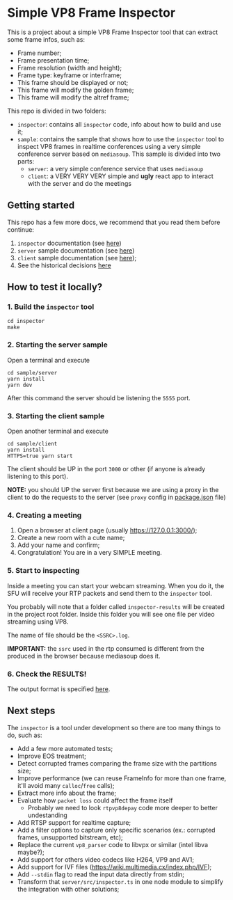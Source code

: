 # Simple VP8 Frame Inspector 

This is a project about a simple VP8 Frame Inspector tool that can extract some frame infos, such as:

- Frame number;
- Frame presentation time;
- Frame resolution (width and height);
- Frame type: keyframe or interframe;
- This frame should be displayed or not;
- This frame will modify the golden frame;
- This frame will modify the altref frame;


This repo is divided in two folders:

- `inspector`: contains all `inspector` code, info about how to build and use it;
- `sample`: contains the sample that shows how to use the `inspector` tool to inspect VP8 frames in realtime conferences using a very simple conference server based on `mediasoup`. This sample is divided into two parts:
  - `server`: a very simple conference service that uses `mediasoup`
  - `client`: a VERY VERY VERY simple and **ugly** react app to interact with the server and do the meetings

## Getting started

This repo has a few more docs, we recommend that you read them before continue:

1. `inspector` documentation (see [here](inspector/README.md))
2. `server` sample documentation (see [here](sample/server/README.md))
3. `client` sample documentation (see [here](sample/client/README.md));
4. See the historical decisions [here](HISTORY.md)

## How to test it locally?

### 1. Build the `inspector` tool

```shell
cd inspector
make
```

### 2. Starting the server sample

Open a terminal and execute

```shell
cd sample/server
yarn install
yarn dev
```

After this command the server should be listening the `5555` port.

### 3. Starting the client sample

Open another terminal and execute

```shell
cd sample/client
yarn install
HTTPS=true yarn start
```

The client should be UP in the port `3000` or other (if anyone is already listening to this port).

**NOTE:** you should UP the server first because we are using a proxy in the client to do the requests to the server (see `proxy` config in [package.json](sample/client/package.json) file)

### 4. Creating a meeting

1. Open a browser at client page (usually https://127.0.0.1:3000/);
2. Create a new room with a cute name;
3. Add your name and confirm;
4. Congratulation! You are in a very SIMPLE meeting.


### 5. Start to inspecting

Inside a meeting you can start your webcam streaming. When you do it, the SFU will receive your RTP packets and send them to the `inspector` tool.

You probably will note that a folder called `inspector-results` will be created in the project root folder. 
Inside this folder you will see one file per video streaming using VP8.

The name of file should be the `<SSRC>.log`.

**IMPORTANT:** the `ssrc` used in the rtp consumed is different from the produced in the browser because mediasoup does it.

### 6. Check the RESULTS!

The output format is specified [here](inspector/README.md#output-format).

## Next steps

The `inspector` is a tool under development so there are too many things to do, such as:

* Add a few more automated tests;
* Improve EOS treatment;
* Detect corrupted frames comparing the frame size with the partitions size;
* Improve performance (we can reuse FrameInfo for more than one frame, it'll avoid many `calloc`/`free` calls);
* Extract more info about the frame;
* Evaluate how `packet loss` could affect the frame itself
  * Probably we need to look `rtpvp8depay` code more deeper to better undestanding
* Add RTSP support for realtime capture;
* Add a filter options to capture only specific scenarios (ex.: corrupted frames, unsupported bitstream, etc);
* Replace the current `vp8_parser` code to libvpx or similar (intel libva maybe?);
* Add support for others video codecs like H264, VP9 and AV1;
* Add support for IVF files (https://wiki.multimedia.cx/index.php/IVF);
* Add `--stdin` flag to read the input data directly from stdin;
* Transform that `server/src/inspector.ts` in one node module to simplify the integration with other solutions;
